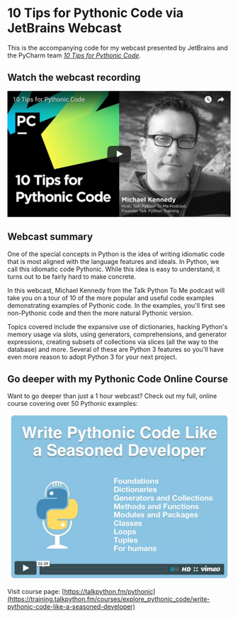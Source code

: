 # 10 Tips for Pythonic Code via JetBrains Webcast

This is the accompanying code for my webcast presented by JetBrains and the PyCharm team [*10 Tips for Pythonic Code*](https://blog.jetbrains.com/pycharm/2016/07/webinar-recording-10-tips-for-pythonic-code/).

## Watch the webcast recording

[![Watch the webcast recording](reademe_resources/webcast-player.png)](https://blog.jetbrains.com/pycharm/2016/07/webinar-recording-10-tips-for-pythonic-code/)

## Webcast summary

One of the special concepts in Python is the idea of writing idiomatic code that is most aligned with the language features and ideals. In Python, we call this idiomatic code Pythonic. While this idea is easy to understand, it turns out to be fairly hard to make concrete. 

In this webcast, Michael Kennedy from the Talk Python To Me podcast will take you on a tour of 10 of the more popular and useful code examples demonstrating examples of Pythonic code. In the examples, you'll first see non-Pythonic code and then the more natural Pythonic version.

Topics covered include the expansive use of dictionaries, hacking Python's memory usage via slots, using generators, comprehensions, and generator expressions, creating subsets of collections via slices (all the way to the database) and more. Several of these are Python 3 features so you'll have even more reason to adopt Python 3 for your next project.

## Go deeper with my Pythonic Code Online Course

Want to go deeper than just a 1 hour webcast? Check out my full, online course covering over 50 Pythonic examples: 

[![Go deeper with my Pythonic Code Online Course](reademe_resources/course-player.png)](https://training.talkpython.fm/courses/explore_pythonic_code/write-pythonic-code-like-a-seasoned-developer)

Visit course page: [https://talkpython.fm/pythonic](https://training.talkpython.fm/courses/explore_pythonic_code/write-pythonic-code-like-a-seasoned-developer)